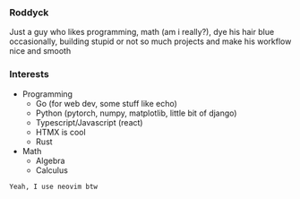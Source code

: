 ### Roddyck

Just a guy who likes programming, math (am i really?), dye his hair blue occasionally, building stupid
or not so much projects and make his workflow nice and smooth

### Interests
* Programming
  * Go (for web dev, some stuff like echo)
  * Python (pytorch, numpy, matplotlib, little bit of django)
  * Typescript/Javascript (react)
  * HTMX is cool
  * Rust
* Math
  * Algebra
  * Calculus
 
```
Yeah, I use neovim btw
```
